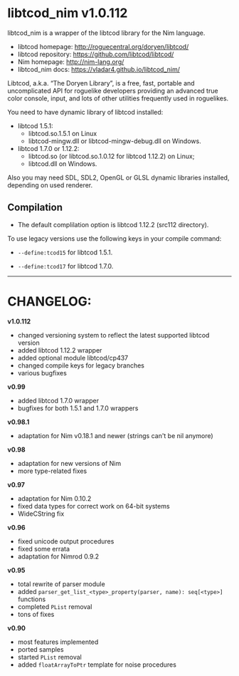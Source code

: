 libtcod_nim v1.0.112
====================

libtcod_nim is a wrapper of the libtcod library for the Nim language.

* libtcod homepage: http://roguecentral.org/doryen/libtcod/
* libtcod repository: https://github.com/libtcod/libtcod/
* Nim homepage: http://nim-lang.org/
* libtcod_nim docs: https://vladar4.github.io/libtcod_nim/

Libtcod, a.k.a. “The Doryen Library”, is a free, fast, portable and uncomplicated API for roguelike developers providing an advanced true color console, input, and lots of other utilities frequently used in roguelikes.

You need to have dynamic library of libtcod installed:
* libtcod 1.5.1:
  * libtcod.so.1.5.1 on Linux
  * libtcod-mingw.dll or libtcod-mingw-debug.dll on Windows.
* libtcod 1.7.0 or 1.12.2:
  * libtcod.so (or libtcod.so.1.0.12 for libtcod 1.12.2) on Linux;
  * libtcod.dll on Windows.

Also you may need SDL, SDL2, OpenGL or GLSL dynamic libraries installed, depending on used renderer.


Compilation
-----------

* The default complilation option is libtcod 1.12.2 (src112 directory).

To use legacy versions use the following keys in your compile command:

  * `--define:tcod15` for libtcod 1.5.1.

  * `--define:tcod17` for libtcod 1.7.0.


----------------------------------------

CHANGELOG:
==========
**v1.0.112**
* changed versioning system to reflect the latest supported libtcod version
* added libtcod 1.12.2 wrapper
* added optional module libtcod/cp437
* changed compile keys for legacy branches
* various bugfixes

**v0.99**
* added libtcod 1.7.0 wrapper
* bugfixes for both 1.5.1 and 1.7.0 wrappers

**v0.98.1**
* adaptation for Nim v0.18.1 and newer (strings can't be nil anymore)

**v0.98**
* adaptation for new versions of Nim
* more type-related fixes

**v0.97**
* adaptation for Nim 0.10.2
* fixed data types for correct work on 64-bit systems
* WideCString fix

**v0.96**
* fixed unicode output procedures
* fixed some errata
* adaptation for Nimrod 0.9.2

**v0.95**
* total rewrite of parser module
* added `parser_get_list_<type>_property(parser, name): seq[<type>]` functions
* completed `PList` removal
* tons of fixes

**v0.90**
* most features implemented
* ported samples
* started `PList` removal
* added `floatArrayToPtr` template for noise procedures

